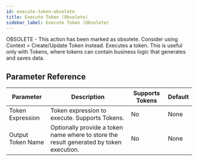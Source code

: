 ```yaml
---
id: execute-token-obsolete
title: Execute Token (Obsolete)
sidebar_label: Execute Token (Obsolete)
---
```



OBSOLETE - This action has been marked as obsolete. Consider using Context &gt; Create/Update Token instead. Executes a token. This is useful only with Tokens, where tokens can contain business logic that generates and saves data.

## Parameter Reference
| Parameter | Description | Supports Tokens | Default |
| -- | -- | -- | -- |
| Token Expression | Token expression to execute. Supports Tokens. | No | None |
| Output Token Name | Optionally provide a token name where to store the result generated by token execution. | No | None |
